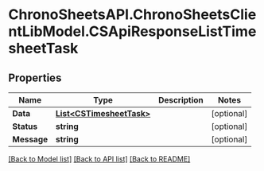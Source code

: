 # ChronoSheetsAPI.ChronoSheetsClientLibModel.CSApiResponseListTimesheetTask
## Properties

Name | Type | Description | Notes
------------ | ------------- | ------------- | -------------
**Data** | [**List&lt;CSTimesheetTask&gt;**](CSTimesheetTask.md) |  | [optional] 
**Status** | **string** |  | [optional] 
**Message** | **string** |  | [optional] 

[[Back to Model list]](../README.md#documentation-for-models) [[Back to API list]](../README.md#documentation-for-api-endpoints) [[Back to README]](../README.md)

